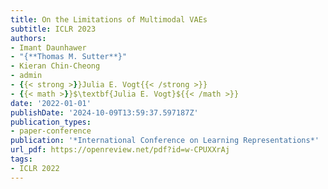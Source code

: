```yaml
---
title: On the Limitations of Multimodal VAEs
subtitle: ICLR 2023
authors:
- Imant Daunhawer
- "{**Thomas M. Sutter**}"
- Kieran Chin-Cheong
- admin
- {{< strong >}}Julia E. Vogt{{< /strong >}}
- {{< math >}}$\textbf{Julia E. Vogt}${{< /math >}}
date: '2022-01-01'
publishDate: '2024-10-09T13:59:37.597187Z'
publication_types:
- paper-conference
publication: '*International Conference on Learning Representations*'
url_pdf: https://openreview.net/pdf?id=w-CPUXXrAj
tags:
- ICLR 2022
---
```

